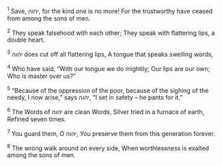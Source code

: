 <sup>1</sup> Save, יהוה, for the kind one is no more! For the trustworthy have ceased from among the sons of men.

<sup>2</sup> They speak falsehood with each other; They speak with flattering lips, a double heart.

<sup>3</sup> יהוה does cut off all flattering lips, A tongue that speaks swelling words,

<sup>4</sup> Who have said, “With our tongue we do mightily; Our lips are our own; Who is master over us?”

<sup>5</sup> “Because of the oppression of the poor, because of the sighing of the needy, I now arise,” says יהוה, “I set in safety – he pants for it.”

<sup>6</sup> The Words of יהוה are clean Words, Silver tried in a furnace of earth, Refined seven times.

<sup>7</sup> You guard them, O יהוה, You preserve them from this generation forever.

<sup>8</sup> The wrong walk around on every side, When worthlessness is exalted among the sons of men.

